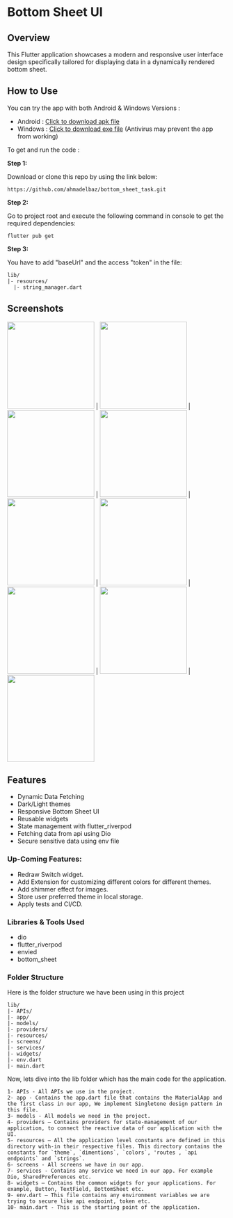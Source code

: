 # Bottom Sheet UI

## Overview

This Flutter application showcases a modern and responsive user interface design specifically tailored for displaying data in a dynamically rendered bottom sheet.

## How to Use

You can try the app with both Android & Windows Versions :
- Android : [Click to download apk file](https://www.dropbox.com/scl/fi/7ui5sdrar842poupshz54/bottom_sheet_ahmad_elbaz.apk?rlkey=rw24ci0gh5x41xx0mpggdpaze&st=plce7kup&dl=1)
- Windows : [Click to download exe file](https://www.dropbox.com/scl/fi/tfxgqbcupqzqfpa2xsy30/bottom_sheet_task_install.exe?rlkey=a6v7p1k7mout96ci7hlotc8hm&st=lpkk2pix&dl=1) (Antivirus may prevent the app from working)

To get and run the code :

**Step 1:**

Download or clone this repo by using the link below:

```
https://github.com/ahmadelbaz/bottom_sheet_task.git
```

**Step 2:**

Go to project root and execute the following command in console to get the required dependencies: 

```
flutter pub get 
```
**Step 3:**

You have to add "baseUrl" and the access "token" in the file:

```
lib/
|- resources/
  |- string_manager.dart
```

## Screenshots

<img src="/assets/images/screenshots/01.jpg" width="200"> | <img src="/assets/images/screenshots/02.jpg" width="200"> | <img src="/assets/images/screenshots/03.jpg" width="200"> | <img src="/assets/images/screenshots/04.jpg" width="200"> | <img src="/assets/images/screenshots/05.jpg" width="200"> | <img src="/assets/images/screenshots/06.jpg" width="200"> | <img src="/assets/images/screenshots/07.jpg" width="200"> | <img src="/assets/images/screenshots/08.jpg" width="200"> | <img src="/assets/images/screenshots/09.jpg" width="200">

## Features

* Dynamic Data Fetching
* Dark/Light themes
* Responsive Bottom Sheet UI
* Reusable widgets
* State management with flutter_riverpod
* Fetching data from api using Dio
* Secure sensitive data using env file

### Up-Coming Features:

* Redraw Switch widget.
* Add Extension for customizing different colors for different themes.
* Add shimmer effect for images.
* Store user preferred theme in local storage.
* Apply tests and CI/CD.

### Libraries & Tools Used

* dio
* flutter_riverpod
* envied
* bottom_sheet

### Folder Structure

Here is the folder structure we have been using in this project

```
lib/
|- APIs/
|- app/
|- models/
|- providers/
|- resources/
|- screens/
|- services/
|- widgets/
|- env.dart
|- main.dart
```

Now, lets dive into the lib folder which has the main code for the application.

```
1- APIs - All APIs we use in the project.
2- app - Contains the app.dart file that contains the MaterialApp and the first class in our app, We implement Singletone design pattern in this file.
3- models - All models we need in the project.
4- providers — Contains providers for state-management of our application, to connect the reactive data of our application with the UI.
5- resources — All the application level constants are defined in this directory with-in their respective files. This directory contains the constants for `theme`, `dimentions`, `colors`, 'routes , `api endpoints` and `strings`.
6- screens - All screens we have in our app.
7- services - Contains any service we need in our app. For example Dio, SharedPreferences etc.
8- widgets — Contains the common widgets for your applications. For example, Button, TextField, BottomSheet etc.
9- env.dart — This file contains any environment variables we are trying to secure like api endpoint, token etc.
10- main.dart - This is the starting point of the application.
```
